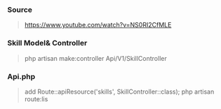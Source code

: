 ### Source

> https://www.youtube.com/watch?v=NS0RI2CfMLE

### Skill Model& Controller

> php artisan make:controller Api/V1/SkillController

### Api.php

> add Route::apiResource('skills', SkillController::class);
> php artisan route:lis
